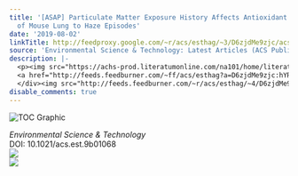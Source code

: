 ```yaml
---
title: '[ASAP] Particulate Matter Exposure History Affects Antioxidant Defense Response
  of Mouse Lung to Haze Episodes'
date: '2019-08-02'
linkTitle: http://feedproxy.google.com/~r/acs/esthag/~3/D6zjdMe9zjc/acs.est.9b01068
source: 'Environmental Science & Technology: Latest Articles (ACS Publications)'
description: |-
  <p><img src="https://achs-prod.literatumonline.com/na101/home/literatum/publisher/achs/journals/content/esthag/0/esthag.ahead-of-print/acs.est.9b01068/20190802/images/medium/es-2019-01068x_0008.gif" alt="TOC Graphic"/></p><div><cite>Environmental Science & Technology</cite></div><div>DOI: 10.1021/acs.est.9b01068</div><div class="feedflare">
  <a href="http://feeds.feedburner.com/~ff/acs/esthag?a=D6zjdMe9zjc:hYRIqUQI27Y:yIl2AUoC8zA"><img src="http://feeds.feedburner.com/~ff/acs/esthag?d=yIl2AUoC8zA" border="0"></img></a>
  </div><img src="http://feeds.feedburner.com/~r/acs/esthag/~4/D6zjdMe9zjc" ...
disable_comments: true
---
```

<p><img src="https://achs-prod.literatumonline.com/na101/home/literatum/publisher/achs/journals/content/esthag/0/esthag.ahead-of-print/acs.est.9b01068/20190802/images/medium/es-2019-01068x_0008.gif" alt="TOC Graphic"/></p><div><cite>Environmental Science & Technology</cite></div><div>DOI: 10.1021/acs.est.9b01068</div><div class="feedflare">
<a href="http://feeds.feedburner.com/~ff/acs/esthag?a=D6zjdMe9zjc:hYRIqUQI27Y:yIl2AUoC8zA"><img src="http://feeds.feedburner.com/~ff/acs/esthag?d=yIl2AUoC8zA" border="0"></img></a>
</div><img src="http://feeds.feedburner.com/~r/acs/esthag/~4/D6zjdMe9zjc" ...